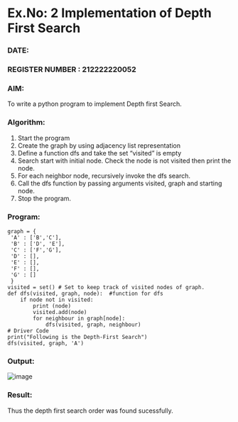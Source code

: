 # Ex.No: 2  Implementation of Depth First Search
### DATE:                                                                            
### REGISTER NUMBER : 212222220052
### AIM: 
To write a python program to implement Depth first Search.

### Algorithm:
1. Start the program
2. Create the graph by using adjacency list representation
3. Define a function dfs and take the set “visited” is empty 
4. Search start with initial node. Check the node is not visited then print the node.
5. For each neighbor node, recursively invoke the dfs search.
6. Call the dfs function by passing arguments visited, graph and starting node.
7. Stop the program.
   
### Program:
```
graph = {
 'A' : ['B','C'],
 'B' : ['D', 'E'],
 'C' : ['F','G'],
 'D' : [],
 'E' : [],
 'F' : [],
 'G' : []
 }
visited = set() # Set to keep track of visited nodes of graph.
def dfs(visited, graph, node):  #function for dfs 
    if node not in visited:
        print (node)
        visited.add(node)
        for neighbour in graph[node]:
            dfs(visited, graph, neighbour)
# Driver Code
print("Following is the Depth-First Search")
dfs(visited, graph, 'A')
```

### Output:
![image](https://github.com/user-attachments/assets/5b3ba570-5626-4567-846f-aa33c9a07c25)

### Result:
Thus the depth first search order was found sucessfully.
